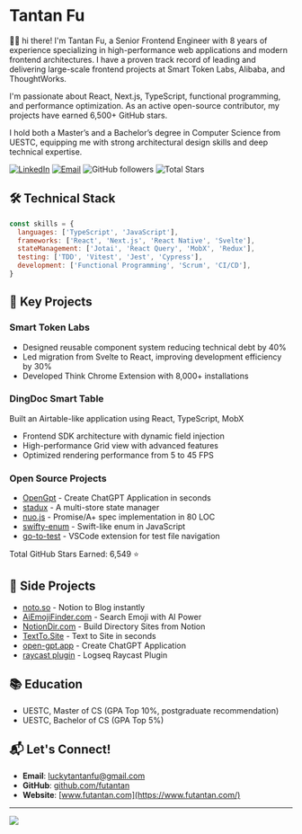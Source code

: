 # Tantan Fu

👋🏻 hi there! I'm Tantan Fu, a Senior Frontend Engineer with 8 years of experience specializing in high-performance web applications and modern frontend architectures. I have a proven track record of leading and delivering large-scale frontend projects at Smart Token Labs, Alibaba, and ThoughtWorks.

I'm passionate about React, Next.js, TypeScript, functional programming, and performance optimization. As an active open-source contributor, my projects have earned 6,500+ GitHub stars.

I hold both a Master’s and a Bachelor’s degree in Computer Science from UESTC, equipping me with strong architectural design skills and deep technical expertise.

[![LinkedIn](https://img.shields.io/badge/LinkedIn-Connect-blue)](https://www.linkedin.com/in/tantanfu/)
[![Email](https://img.shields.io/badge/Email-Contact-red)](mailto:luckytantanfu@gmail.com)
![GitHub followers](https://img.shields.io/github/followers/futantan?style=social)
![Total Stars](https://img.shields.io/github/stars/futantan?style=social)

## 🛠️ Technical Stack

```javascript
const skills = {
  languages: ['TypeScript', 'JavaScript'],
  frameworks: ['React', 'Next.js', 'React Native', 'Svelte'],
  stateManagement: ['Jotai', 'React Query', 'MobX', 'Redux'],
  testing: ['TDD', 'Vitest', 'Jest', 'Cypress'],
  development: ['Functional Programming', 'Scrum', 'CI/CD'],
}
```

## 🚀 Key Projects

### Smart Token Labs

- Designed reusable component system reducing technical debt by 40%
- Led migration from Svelte to React, improving development efficiency by 30%
- Developed Think Chrome Extension with 8,000+ installations

### DingDoc Smart Table

Built an Airtable-like application using React, TypeScript, MobX

- Frontend SDK architecture with dynamic field injection
- High-performance Grid view with advanced features
- Optimized rendering performance from 5 to 45 FPS

### Open Source Projects

- [OpenGpt](https://github.com/futantan/OpenGpt) - Create ChatGPT Application in seconds
- [stadux](https://github.com/stadux/stadux) - A multi-store state manager
- [nuo.js](https://github.com/futantan/nuo.js) - Promise/A+ spec implementation in 80 LOC
- [swifty-enum](https://github.com/futantan/swifty-enum) - Swift-like enum in JavaScript
- [go-to-test](https://github.com/futantan/go-to-test) - VSCode extension for test file navigation

Total GitHub Stars Earned: 6,549 ⭐

## 🌟 Side Projects

- [noto.so](https://noto.so) - Notion to Blog instantly
- [AiEmojiFinder.com](https://aiemojifinder.com) - Search Emoji with AI Power
- [NotionDir.com](https://notiondir.com) - Build Directory Sites from Notion
- [TextTo.Site](https://textto.site) - Text to Site in seconds
- [open-gpt.app](https://open-gpt.app) - Create ChatGPT Application
- [raycast plugin](https://www.raycast.com/futantan/logseq) - Logseq Raycast Plugin

## 📚 Education

- UESTC, Master of CS (GPA Top 10%, postgraduate recommendation)
- UESTC, Bachelor of CS (GPA Top 5%)

## 📬 Let's Connect!

- **Email**: luckytantanfu@gmail.com
- **GitHub**: [github.com/futantan](https://github.com/futantan)
- **Website**: [www.futantan.com](https://www.futantan.com/)

---

<img src="https://pixel-profile.vercel.app/api/github-stats?username=futantan&pixelate_avatar=false&show_rank=true&include_all_commits=true&screen_effect=true&background=linear-gradient(to%20bottom%20right%2C%20%232aeeff%2C%20%235580eb)" />
